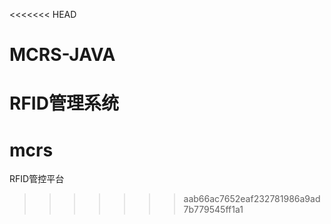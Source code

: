 <<<<<<< HEAD
# MCRS-JAVA

RFID管理系统
=======
# mcrs
RFID管控平台
>>>>>>> aab66ac7652eaf232781986a9ad7b779545ff1a1
